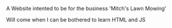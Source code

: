 A Website intented to be for the business 'Mitch's Lawn Mowing'

Will come when I can be bothered to learn HTML and JS
